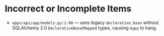 # Incorrect or Incomplete Items

- `apps/api/app/models.py:1-80` — uses legacy `declarative_base` without SQLAlchemy 2.0 `DeclarativeBase`/`Mapped` types, causing `mypy` to hang.

